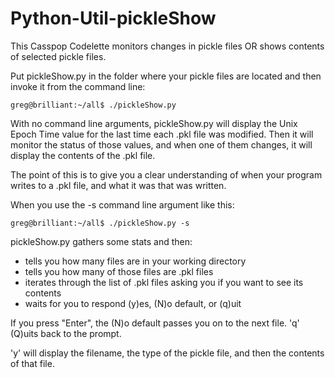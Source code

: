 # Python-Util-pickleShow
This Casspop Codelette monitors changes in pickle files OR shows contents of selected pickle files.

Put pickleShow.py in the folder where your pickle files are located and then invoke it from the command line:

<code>greg@brilliant:~/all$ ./pickleShow.py</code>

With no command line arguments, pickleShow.py will display the Unix Epoch Time value for the last time each .pkl file was modified. Then it will monitor the status of those values, and when one of them changes, it will display the contents of the .pkl file.

The point of this is to give you a clear understanding of when your program writes to a .pkl file, and what it was that was written.

When you use the -s command line argument like this: 

<code>greg@brilliant:~/all$ ./pickleShow.py -s</code>

pickleShow.py gathers some stats and then:

- tells you how many files are in your working directory
- tells you how many of those files are .pkl files
- iterates through the list of .pkl files asking you if you want to see its contents
- waits for you to respond (y)es, (N)o default, or (q)uit

If you press "Enter", the (N)o default passes you on to the next file.  'q' (Q)uits back to the prompt.

'y' will display the filename, the type of the pickle file, and then the contents of that file.



